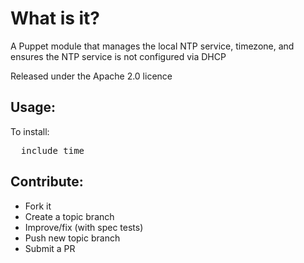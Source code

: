 What is it?
===========

A Puppet module that manages the local NTP service, timezone,  and 
ensures the NTP service is not configured via DHCP

Released under the Apache 2.0 licence

Usage:
------

To install:
<pre>
  include time
</pre>

Contribute:
-----------
* Fork it
* Create a topic branch
* Improve/fix (with spec tests)
* Push new topic branch
* Submit a PR
